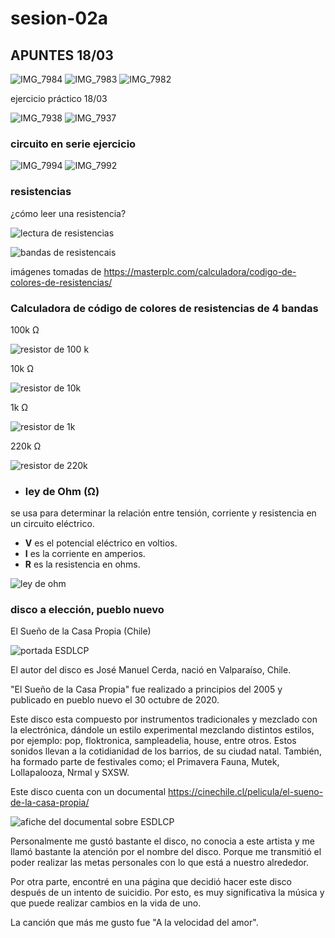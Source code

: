 # sesion-02a

## APUNTES 18/03

![IMG_7984](https://github.com/user-attachments/assets/43b8d32c-2e3a-4bf2-a7cd-f2f38f9b8dce)
![IMG_7983](https://github.com/user-attachments/assets/35c1f7cd-3b9d-4a2e-b90d-27b3c3e114ab)
![IMG_7982](https://github.com/user-attachments/assets/0dedf31c-e3ea-4759-8f02-08a2edc68061)

ejercicio práctico 18/03
  
![IMG_7938](https://github.com/user-attachments/assets/74f7fefa-8e1d-4cae-9e05-c7ffc9e23609)
![IMG_7937](https://github.com/user-attachments/assets/07771728-434b-45d5-92df-5985ccd48312)

### circuito en serie ejercicio
  
  ![IMG_7994](https://github.com/user-attachments/assets/2fc49a71-c1c3-414c-832c-2d5e60bf727e)
  ![IMG_7992](https://github.com/user-attachments/assets/ba75a1ec-350f-4f1c-9259-a003904a13f8)

### resistencias

¿cómo leer una resistencia?
  
![lectura de resistencias](./archivos/lectura-resistencias.png)

![bandas de resistencais](./archivos/bandas-resistencias.png)

imágenes tomadas de <https://masterplc.com/calculadora/codigo-de-colores-de-resistencias/>

### Calculadora de código de colores de resistencias de 4 bandas
  
100k Ω

![resistor de 100 k](./archivos/resistor-100k.png)

10k Ω

![resistor de 10k](./archivos/resistor-10k.png)

1k Ω

![resistor de 1k](./archivos/resistor-1k.png)

220k Ω

![resistor de 220k](./archivos/resistor-220k.png)

* ### ley de Ohm (Ω)

se usa para determinar la relación entre tensión, corriente y resistencia en un circuito eléctrico.

* **V** es el potencial eléctrico en voltios.
* **I** es la corriente en amperios.
* **R** es la resistencia en ohms.
  
![ley de ohm](./archivos/ley-de-ohm.png)

### disco a elección, pueblo nuevo

El Sueño de la Casa Propia (Chile)

![portada ESDLCP](./archivos/portada-esdlcp.png)

El autor del disco es José Manuel Cerda, nació en Valparaíso, Chile.

"El Sueño de la Casa Propia" fue realizado a principios del 2005 y publicado en pueblo nuevo el 30 octubre de 2020.

Este disco esta compuesto por instrumentos tradicionales y mezclado con la electrónica, dándole un estilo experimental mezclando distintos estilos, por ejemplo: pop, floktronica, sampleadelia,
house, entre otros. Estos sonidos llevan a la cotidianidad de los barrios, de su ciudad natal.
También, ha formado parte de festivales como; el Primavera Fauna, Mutek, Lollapalooza, Nrmal y SXSW.

Este disco cuenta con un documental <https://cinechile.cl/pelicula/el-sueno-de-la-casa-propia/>

![afiche del documental sobre ESDLCP](./archivos/documental-esdlcp.png)

Personalmente me gustó bastante el disco, no conocia a este artista y me llamó bastante la atención por el nombre del disco. Porque me transmitió el poder realizar las metas personales con lo que está a nuestro alrededor.

Por otra parte, encontré en una página que decidió hacer este disco después de un intento de suicidio. Por esto, es muy significativa la música y que puede realizar cambios en la vida de uno.

La canción que más me gusto fue "A la velocidad del amor".
